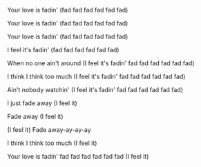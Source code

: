 Your love is fadin' (fad fad fad fad fad fad)

Your love is fadin' (fad fad fad fad fad fad)

Your love is fadin' (fad fad fad fad fad fad)

I feel it's fadin' (fad fad fad fad fad fad)

When no one ain't around (I feel it's fadin' fad fad fad fad fad fad)

I think I think too much (I feel it's fadin' fad fad fad fad fad fad)

Ain't nobody watchin' (I feel it's fadin' fad fad fad fad fad fad)

I just fade away (I feel it)

Fade away (I feel it)

(I feel it) Fade away-ay-ay-ay

I think I think too much (I feel it)

Your love is fadin' fad fad fad fad fad fad (I feel it)
